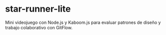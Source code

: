 # star-runner-lite
Mini videojuego con Node.js y Kaboom.js para evaluar patrones de diseño y trabajo colaborativo con GitFlow.
